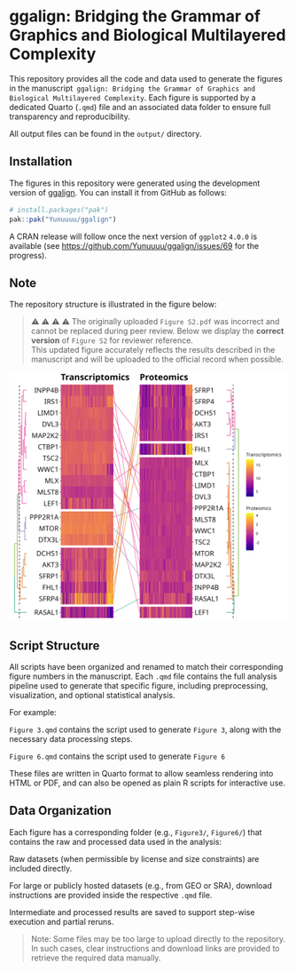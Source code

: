 # ggalign: Bridging the Grammar of Graphics and Biological Multilayered Complexity

This repository provides all the code and data used to generate the figures in
the manuscript` ggalign: Bridging the Grammar of Graphics and Biological
Multilayered Complexity`. Each figure is supported by a dedicated Quarto
(`.qmd`) file and an associated data folder to ensure full transparency and
reproducibility.

All output files can be found in the `output/` directory. 

## Installation

The figures in this repository were generated using the development version of
[ggalign](https://github.com/Yunuuuu/ggalign). You can install it from GitHub as
follows:

``` r
# install.packages("pak")
pak::pak("Yunuuuu/ggalign")
```

A CRAN release will follow once the next version of `ggplot2` `4.0.0` is available
(see <https://github.com/Yunuuuu/ggalign/issues/69> for the progress).


## Note
The repository structure is illustrated in the figure below:

> ⚠️ ⚠️ ⚠️ ⚠️ The originally uploaded `Figure S2.pdf` was incorrect and cannot be
> replaced during peer review.
> Below we display the **correct version** of `Figure S2` for reviewer reference.  
> This updated figure accurately reflects the results described in the
> manuscript and will be uploaded to the official record when possible.

![Figure S2](output/FigureS2.png)

## Script Structure
All scripts have been organized and renamed to match their corresponding figure
numbers in the manuscript. Each `.qmd` file contains the full analysis pipeline
used to generate that specific figure, including preprocessing, visualization,
and optional statistical analysis.

For example:

`Figure 3.qmd` contains the script used to generate `Figure 3`, along with the
necessary data processing steps.

`Figure 6.qmd` contains the script used to generate `Figure 6`

These files are written in Quarto format to allow seamless rendering into HTML
or PDF, and can also be opened as plain R scripts for interactive use.


## Data Organization
Each figure has a corresponding folder (e.g., `Figure3/`, `Figure6/`) that contains
the raw and processed data used in the analysis:

Raw datasets (when permissible by license and size constraints) are included
directly.

For large or publicly hosted datasets (e.g., from GEO or SRA), download
instructions are provided inside the respective `.qmd` file.

Intermediate and processed results are saved to support step-wise execution and
partial reruns.

>Note: Some files may be too large to upload directly to the repository. In such cases, clear instructions and download links are provided to retrieve the required data manually.
